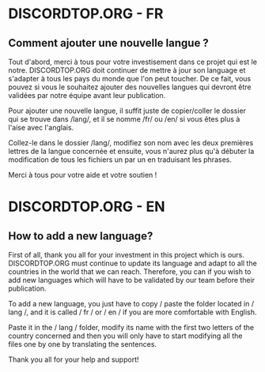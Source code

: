# DISCORDTOP.ORG - FR

## Comment ajouter une nouvelle langue ?

Tout d'abord, merci à tous pour votre investisement dans ce projet qui est le notre.
DISCORDTOP.ORG doit continuer de mettre à jour son language et s'adapter à tous les pays du monde que l'on peut toucher. De ce fait, vous pouvez si vous le souhaitez ajouter des nouvelles langues qui devront être validées par notre équipe avant leur publication.

Pour ajouter une nouvelle langue, il suffit juste de copier/coller le dossier qui se trouve dans /lang/, et il se nomme /fr/ ou /en/ si vous êtes plus à l'aise avec l'anglais.

Collez-le dans le dossier /lang/, modifiez son nom avec les deux premières lettres de la langue concernée et ensuite, vous n'aurez plus qu'à débuter la modification de tous les fichiers un par un en traduisant les phrases.

Merci à tous pour votre aide et votre soutien !

# DISCORDTOP.ORG - EN

## How to add a new language?

First of all, thank you all for your investment in this project which is ours.
DISCORDTOP.ORG must continue to update its language and adapt to all the countries in the world that we can reach. Therefore, you can if you wish to add new languages which will have to be validated by our team before their publication.

To add a new language, you just have to copy / paste the folder located in / lang /, and it is called / fr / or / en / if you are more comfortable with English.

Paste it in the / lang / folder, modify its name with the first two letters of the country concerned and then you will only have to start modifying all the files one by one by translating the sentences.

Thank you all for your help and support!
